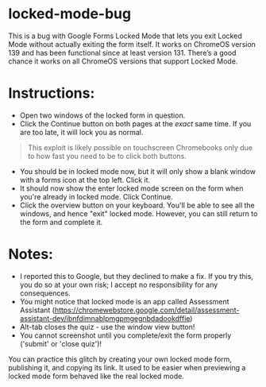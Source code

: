 # locked-mode-bug
This is a bug with Google Forms Locked Mode that lets you exit Locked Mode without actually exiting the form itself. It works on ChromeOS version 139 and has been functional since at least version 131. There’s a good chance it works on all ChromeOS versions that support Locked Mode.

# Instructions:
- Open two windows of the locked form in question.
- Click the Continue button on both pages at the *exact* same time. If you are too late, it will lock you as normal.
>This exploit is likely possible on touchscreen Chromebooks only due to how fast you need to be to click both buttons.
- You should be in locked mode now, but it will only show a blank window with a forms icon at the top left. Click it.
- It should now show the enter locked mode screen on the form when you're already in locked mode. Click Continue.
- Click the overview button on your keyboard. You'll be able to see all the windows, and hence "exit" locked mode. However, you can still return to the form and complete it.

# Notes:
- I reported this to Google, but they declined to make a fix. If you try this, you do so at your own risk; I accept no responsibility for any consequences.
- You might notice that locked mode is an app called Assessment Assistant (https://chromewebstore.google.com/detail/assessment-assistant-dev/ibnfdimnablpmgpmgegnbdadookdffie)
- Alt-tab closes the quiz - use the window view button!
- You cannot screenshot until you complete/exit the form properly ('submit' or 'close quiz')!

You can practice this glitch by creating your own locked mode form, publishing it, and copying its link.
It used to be easier when previewing a locked mode form behaved like the real locked mode.
